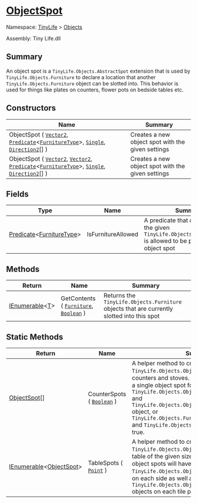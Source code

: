 # [ObjectSpot](./ObjectSpot.md)

Namespace: [TinyLife]() > [Objects]()

Assembly: Tiny Life.dll

## Summary
An object spot is a `TinyLife.Objects.AbstractSpot` extension that is used by `TinyLife.Objects.Furniture` to declare a location that another `TinyLife.Objects.Furniture` object can be slotted into.  This behavior is used for things like plates on counters, flower pots on bedside tables etc.

## Constructors

| Name | Summary | 
| --- | --- | 
| ObjectSpot ( [`Vector2`](./ObjectSpot.md), [`Predicate`](https://docs.microsoft.com/en-us/dotnet/api/System.Predicate-1)\<[`FurnitureType`](./FurnitureType.md)>, [`Single`](https://docs.microsoft.com/en-us/dotnet/api/System.Single), [`Direction2`](./ObjectSpot.md)[] ) | Creates a new object spot with the given settings | 
| ObjectSpot ( [`Vector2`](./ObjectSpot.md), [`Vector2`](./ObjectSpot.md), [`Predicate`](https://docs.microsoft.com/en-us/dotnet/api/System.Predicate-1)\<[`FurnitureType`](./FurnitureType.md)>, [`Single`](https://docs.microsoft.com/en-us/dotnet/api/System.Single), [`Direction2`](./ObjectSpot.md)[] ) | Creates a new object spot with the given settings | 


## Fields

| Type | Name | Summary | 
| --- | --- | --- | 
| [Predicate](https://docs.microsoft.com/en-us/dotnet/api/System.Predicate-1)\<[FurnitureType](./FurnitureType.md)> | IsFurnitureAllowed | A predicate that determines if the given `TinyLife.Objects.FurnitureType` is allowed to be put into this object spot | 


## Methods

| Return | Name | Summary | 
| --- | --- | --- | 
| [IEnumerable](./ObjectSpot.md)\<[T](./ObjectSpot.md)> | GetContents ( [`Furniture`](./Furniture.md), [`Boolean`](https://docs.microsoft.com/en-us/dotnet/api/System.Boolean) ) | Returns the `TinyLife.Objects.Furniture` objects that are currently slotted into this spot | 


## Static Methods

| Return | Name | Summary | 
| --- | --- | --- | 
| [ObjectSpot](./ObjectSpot.md)[] | CounterSpots ( [`Boolean`](https://docs.microsoft.com/en-us/dotnet/api/System.Boolean) ) | A helper method to create a set of `TinyLife.Objects.ObjectSpot` instnaces for counters and stoves.  The resulting set contains a single object spot for `TinyLife.Objects.ObjectCategory.SmallObject` and `TinyLife.Objects.ObjectCategory.CounterObject` object, or `TinyLife.Objects.FurnitureType.PreparedFood` and `TinyLife.Objects.FurnitureType.Pot` if `` is true. | 
| [IEnumerable](https://docs.microsoft.com/en-us/dotnet/api/System.Collections.Generic.IEnumerable-1)\<[ObjectSpot](./ObjectSpot.md)> | TableSpots ( [`Point`](./ObjectSpot.md) ) | A helper method to create a set of `TinyLife.Objects.ObjectSpot` instances for a table of the given size.  The resulting set of object spots will have spots for `TinyLife.Objects.ObjectCategory.Chair` objects on each side as well as `TinyLife.Objects.ObjectCategory.SmallObject` objects on each tile position. | 



